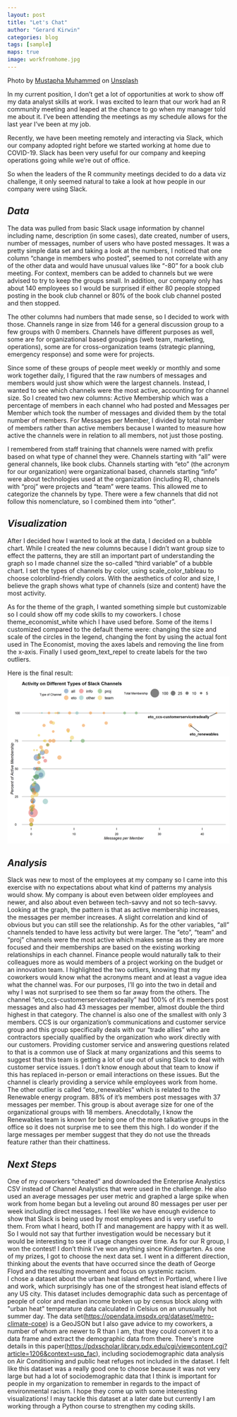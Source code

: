 ```yaml
---
layout: post
title: "Let's Chat"
author: "Gerard Kirwin"
categories: blog
tags: [sample]
maps: true
image: workfromhome.jpg
---
```


Photo by <a href="https://unsplash.com/@flairman?utm_source=unsplash&amp;utm_medium=referral&amp;utm_content=creditCopyText">Mustapha Muhammed</a> on <a href="/?utm_source=unsplash&amp;utm_medium=referral&amp;utm_content=creditCopyText">Unsplash</a>

In my current position, I don’t get a lot of opportunities at work to show off my data analyst skills at work. I was excited to learn that our work had an R community meeting and leaped at the chance to go when my manager told me about it. I’ve been attending the meetings as my schedule allows for the last year I’ve been at my job.
<br>

Recently, we have been meeting remotely and interacting via Slack, which our company adopted right before we started working at home due to COVID-19. Slack has been very useful for our company and keeping operations going while we’re out of office. 
<br>

So when the leaders of the R community meetings decided to do a data viz challenge, it only seemed natural to take a look at how people in our company were using Slack.

*Data*
----------

The data was pulled from basic Slack usage information by channel including name, description (in some cases), date created, number of users, number of messages, number of users who have posted messages. It was a pretty simple data set and taking a look at the numbers, I noticed that one column “change in members who posted”, seemed to not correlate with any of the other data and would have unusual values like “-80” for a book club meeting. For context, members can be added to channels but we were advised to try to keep the groups small. In addition, our company only has about 140 employees so I would be surprised if either 80 people stopped posting in the book club channel or 80% of the book club channel posted and then stopped. 
<br>

The other columns had numbers that made sense, so I decided to work with those. Channels range in size from 146 for a general discussion group to a few groups with 0 members. Channels have different purposes as well, some are for organizational based groupings (web team, marketing, operations), some are for cross-organization teams (strategic planning, emergency response) and some were for projects. 
<br>

Since some of these groups of people meet weekly or monthly and some work together daily, I figured that the raw numbers of messages and members would just show which were the largest channels. Instead, I wanted to see which channels were the most active, accounting for channel size. So I created two new columns: Active Membership which was a percentage of members in each channel who had posted and Messages per Member which took the number of messages and divided them by the total number of members. For Messages per Member, I divided by total number of members rather than active members because I wanted to measure how active the channels were in relation to all members, not just those posting. 
<br>

I remembered from staff training that channels were named with prefix based on what type of channel they were. Channels starting with “all” were general channels, like book clubs. Channels starting with “eto” (the acronym for our organization) were organizational based, channels starting “info” were about technologies used at the organization (including R), channels with “proj” were projects and “team” were teams. This allowed me to categorize the channels by type. There were a few channels that did not follow this nomenclature, so I combined them into “other”.
<br>

*Visualization*
-----------------

After I decided how I wanted to look at the data, I decided on a bubble chart. While I created the new columns because I didn’t want group size to effect the patterns, they are still an important part of understanding the graph so I made channel size the so-called “third variable” of a bubble chart. I set the types of channels by color, using scale_color_tableau to choose colorblind-friendly colors. With the aesthetics of color and size, I believe the graph shows what type of channels (size and content) have the most activity.
<br>

As for the theme of the graph, I wanted something simple but customizable so I could show off my code skills to my coworkers. I chose theme_economist_white which I have used before. Some of the items I customized compared to the default theme were: changing the size and scale of the circles in the legend, changing the font by using the actual font used in The Economist, moving the axes labels and removing the line from the x-axis. Finally I used geom_text_repel to create labels for the two outliers.
<br>

Here is the final result:<br>
<img src="https://github.com/gerardrobertkirwin/Slack-Chat-Contest/blob/master/Slack%20Chat%20Contest%20Viz.png?raw=true">
<br>

*Analysis*
----------------

Slack was new to most of the employees at my company so I came into this exercise with no expectations about what kind of patterns my analysis would show. My company is about even between older employees and newer, and also about even between tech-savvy and not so tech-savvy.
Looking at the graph, the pattern is that as active membership increases, the messages per member increases. A slight correlation and kind of obvious but you can still see the relationship. As for the other variables, “all” channels tended to have less activity but were larger. The “eto”, “team” and “proj” channels were the most active which makes sense as they are more focused and their memberships are based on the existing working relationships in each channel. Finance people would naturally talk to their colleagues more as would members of a project working on the budget or an innovation team.
I highlighted the two outliers, knowing that my coworkers would know what the acronyms meant and at least a vague idea what the channel was. For our purposes, I’ll go into the two in detail and why I was not surprised to see them so far away from the others. The channel “eto_ccs-customerservicetradeally” had 100% of it’s members post messages and also had 43 messages per member, almost double the third highest in that category. The channel is also one of the smallest with only 3 members. CCS is our organization’s communications and customer service group and this group specifically deals with our “trade allies” who are contractors specially qualified by the organization who work directly with our customers. Providing customer service and answering questions related to that is a common use of Slack at many organizations and this seems to suggest that this team is getting a lot of use out of using Slack to deal with customer service issues. I don’t know enough about that team to know if this has replaced in-person or email interactions on these issues. But the channel is clearly providing a service while employees work from home.
The other outlier is called “eto_renewables” which is related to the Renewable energy program. 88% of it’s members post messages with 37 messages per member. This group is about average size for one of the organizational groups with 18 members. Anecdotally, I know the Renewables team is known for being one of the more talkative groups in the office so it does not surprise me to see them this high. I do wonder if the large messages per member suggest that they do not use the threads feature rather than their chattiness.

*Next Steps*
--------------------

One of my coworkers “cheated” and downloaded the Enterprise Analystics CSV instead of Channel Analystics that were used in the challenge. He also used an average messages per user metric and graphed a large spike when work from home began but a leveling out around 80 messages per user per week including direct messages.
I feel like we have enough evidence to show that Slack is being used by most employees and is very useful to them. From what I heard, both IT and management are happy with it as well. So I would not say that further investigation would be necessary but it would be interesting to see if usage changes over time.
As for our R group, I won the contest! I don’t think I’ve won anything since Kindergarten. As one of my prizes, I got to choose the next data set. I went in a different direction, thinking about the events that have occurred since the death of George Floyd and the resulting movement and focus on systemic racism.  
I chose a dataset about the urban heat island effect in Portland, where I live and work, which surprisingly has one of the strongest heat island effects of any US city. This dataset includes demographic data such as percentage of people of color and median income broken up by census block along with "urban heat" temperature data calculated in Celsius on an unusually hot summer day. The data set(https://opendata.imspdx.org/dataset/metro-climate-cope) is a GeoJSON but I also gave advice to my coworkers, a number of whom are newer to R than I am, that they could convert it to a data frame and extract the demographic data from there.
There's more details in this paper(https://pdxscholar.library.pdx.edu/cgi/viewcontent.cgi?article=1206&context=usp_fac), including sociodemographic data analysis on Air Conditioning and public heat refuges not included in the dataset. I felt like this dataset was a really good one to choose because it was not very large but had a lot of sociodemographic data that I think is important for people in my organization to remember in regards to the impact of environmental racism. I hope they come up with some interesting visualizations!
I may tackle this dataset at a later date but currently I am working through a Python course to strengthen my coding skills.

